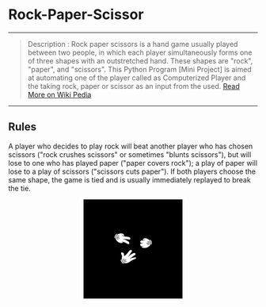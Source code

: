 # Rock-Paper-Scissor
---
> Description : Rock paper scissors is a hand game usually played between two people, in which each player simultaneously forms one of three shapes with an outstretched hand. These shapes are "rock", "paper", and "scissors". This Python Program [Mini Project] is aimed at automating one of the player called as Computerized Player and the taking rock, paper or scissor as an input from the used.
[Read More on Wiki Pedia](https://en.wikipedia.org/wiki/Rock_paper_scissors)
---

## Rules 

A player who decides to play rock will beat another player who has chosen
scissors ("rock crushes scissors" or sometimes "blunts scissors"),
but will lose to one who has played paper ("paper covers rock");
a play of paper will lose to a play of scissors ("scissors cuts paper").
If both players choose the same shape, the game is tied and
is usually immediately replayed to break the tie.

<p align="center"> <img src="https://github.com/Rishicr73/Rock-Paper-Scissor/blob/main/Image/RPS.png" width="200" />
